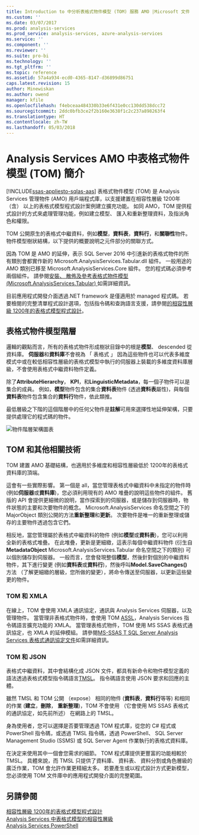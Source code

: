 ```yaml
---
title: Introduction to 中分析表格式物件模型 (TOM) 服務 AMO |Microsoft 文件
ms.custom: ''
ms.date: 03/07/2017
ms.prod: analysis-services
ms.prod_service: analysis-services, azure-analysis-services
ms.service: ''
ms.component: ''
ms.reviewer: ''
ms.suite: pro-bi
ms.technology: ''
ms.tgt_pltfrm: ''
ms.topic: reference
ms.assetid: 57a4a934-ecd0-4365-8147-d36899d86751
caps.latest.revision: 15
author: Minewiskan
ms.author: owend
manager: kfile
ms.openlocfilehash: f4ebceaa484330b33e6f431e0cc130dd538dcc72
ms.sourcegitcommit: 2ddc0bfb3ce2f2b160e3638f1c2c237a898263f4
ms.translationtype: HT
ms.contentlocale: zh-TW
ms.lasthandoff: 05/03/2018
---
```

# <a name="introduction-to-the-tabular-object-model-tom-in-analysis-services-amo"></a>Analysis Services AMO 中表格式物件模型 (TOM) 簡介
[!INCLUDE[ssas-appliesto-sqlas-aas](../../includes/ssas-appliesto-sqlas-aas.md)]
  表格式物件模型 (TOM) 是 Analysis Services 管理物件 (AMO) 用戶端程式庫，以支援建置在相容性層級 1200年 （含） 以上的表格式模型程式設計案例建立擴充功能。 如同 AMO，TOM 提供程式設計的方式來處理管理功能，例如建立模型、 匯入和重新整理資料，及指派角色和權限。  
  
TOM 公開原生的表格式中繼資料，例如**模型**，**資料表**，**資料行**，和**關聯性**物件。  物件模型樹狀結構，以下提供的概要說明之元件部分的關聯方式。  
  
 因為 TOM 是 AMO 的延伸，表示 SQL Server 2016 中引進新的表格式物件的所有類別會都實作新的 Microsoft.AnalysisServices.Tabular.dll 組件。 一般用途的 AMO 類別已移至 Microsoft.AnalysisServices.Core 組件。 您的程式碼必須參考兩個組件。
請參閱[安裝、 散佈及參考表格式物件模型&#40;Microsoft.AnalysisServices.Tabular&#41; ](../../analysis-services/tabular-model-programming-compatibility-level-1200/install-distribute-and-reference-the-tabular-object-model.md)如需詳細資訊。  
  
 目前應用程式開發介面透過.NET framework 是僅適用於 managed 程式碼。 若要檢閱的完整清單程式設計選項，包括指令碼和查詢語言支援，請參閱[的相容性層級 1200年的表格式模型程式設計](../../analysis-services/tabular-model-programming-compatibility-level-1200/tabular-model-programming-for-compatibility-level-1200.md)。  
  
## <a name="tabular-object-model-hierarchy"></a>表格式物件模型階層  
 邏輯的觀點而言，所有的表格式物件形成樹狀目錄中的根是**模型**、 descended 從資料庫。 **伺服器**和**資料庫**不會視為 「 表格式 」 因為這些物件也可以代表多維度模式中或在較低相容性層級的表格式模型中執行的伺服器上裝載的多維度資料庫層級，不會使用表格式中繼資料物件定義。 
  
 除了**AttributeHierarchy**， **KPI**，和**LinguisticMetadata**，每一個子物件可以是集合的成員。 例如，**模型**物件包含的集合**資料表**物件 (透過**資料表**屬性)，與每個**資料表**物件包含集合的**資料行**物件，依此類推。  
  
 最低層級之下階的這個階層中的任何父物件是**註解**可用來選擇性地延伸架構，只要提供處理它的程式碼的物件。  
  
 ![物件階層架構圖表](../../analysis-services/tabular-model-programming-compatibility-level-1200/media/ssastomobjectmodeldiagram.png "物件階層架構圖表")  
  
## <a name="tom-and-other-related-technologies"></a>TOM 和其他相關技術

TOM 建置 AMO 基礎結構，也適用於多維度和相容性層級低於 1200年的表格式資料庫的頂端。

這會有一些實際影響。
第一個是 all，當您管理表格式中繼資料中未指定的物件時 (例如**伺服器**或**資料庫**)，您必須利用現有的 AMO 堆疊的說明這些物件的組件。 舊版的 API 會提供更細微的說明，當作探索到的伺服器，或是儲存到伺服器時，物件狀態的主要和次要物件的概念。 Microsoft.AnalysisServices 命名空間之下的 MajorObject 類別公開的方法**重新整理**和**更新**。 次要物件是唯一的重新整理或儲存的主要物件透過包含它們。

相反地，當您管理屬於表格式中繼資料的物件 (例如**模型**或**資料表**)，您可以利用全新的表格式堆疊。 在此堆疊，更新是更細緻，這表示每個中繼資料物件 (衍生自**MetadataObject** Microsoft.AnalysisServices.Tabular 命名空間之下的類別) 可以個別儲存到伺服器。 一般而言，您會發現整個**模型**，然後針對個別的中繼資料物件，其下進行變更 (例如**資料表**或**資料行**)，然後呼叫**Model.SaveChanges()** 方法 （了解更細緻的層級，您所做的變更），將命令傳送至伺服器，以更新這些變更的物件。

### <a name="tom-and-xmla"></a>TOM 和 XMLA

在線上，TOM 會使用 XMLA 通訊協定，通訊與 Analysis Services 伺服器，以及管理物件。 當管理非表格式物件時，會使用 TOM [ASSL](../scripting/analysis-services-scripting-language-assl-for-xmla.md)，Analysis Services 指令碼語言擴充功能的 XMLA。 當管理表格式物件，TOM 使用 MS SSAS 表格式通訊協定，也 XMLA 的延伸模組。 請參閱[MS-SSAS T SQL Server Analysis Services 表格式通訊協定文件](https://msdn.microsoft.com/library/mt719260.aspx)如需詳細資訊。

### <a name="tom-and-json"></a>TOM 和 JSON

表格式中繼資料，其中會結構化成 JSON 文件，都具有新命令和物件模型定義的語法透過表格式模型指令碼語言[TMSL](../tabular-model-scripting-language-tmsl-reference.md)。 指令碼語言使用 JSON 要求和回應的主體。

雖然 TMSL 和 TOM 公開 （expose） 相同的物件 (**資料表**，**資料行**等等) 和相同的作業 (**建立**，**刪除**， **重新整理**)，TOM 不會使用 （它會使用 MS SSAS 表格式的通訊協定，如先前所述） 在網路上的 TMSL。

身為使用者，您可以選擇是否要管理透過 TOM 程式庫，從您的 C# 程式或 PowerShell 指令碼，或透過 TMSL 指令碼，透過 PowerShell、 SQL Server Management Studio (SSMS) 或 SQL Server Agent 作業執行的表格式資料庫。

在決定来使用其中一個會您需求的細節。 TOM 程式庫提供更豐富的功能相較於 TMSL。 具體來說，而 TMSL 只提供了資料庫、 資料表、 資料分割或角色層級的廣泛作業，TOM 會允許作業更精細太多。 若要產生或以程式設計方式更新模型，您必須使用 TOM 文件庫中的應用程式開發介面的完整範圍。
  
## <a name="see-also"></a>另請參閱  
 [相容性層級 1200年的表格式模型程式設計](../../analysis-services/tabular-model-programming-compatibility-level-1200/tabular-model-programming-for-compatibility-level-1200.md)   
 [Analysis Services 中表格式模型的相容性層級](../../analysis-services/tabular-models/compatibility-level-for-tabular-models-in-analysis-services.md)  
[Analysis Services PowerShell](../../analysis-services/powershell/analysis-services-powershell-reference.md)
  
